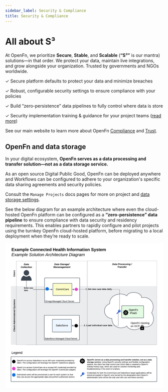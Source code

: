 ```yaml
---
sidebar_label: Security & Compliance
title: Security & Compliance
---
```


# All about S³

At OpenFn, we prioritize **Secure**, **Stable**, and **Scalable** (**“S³”** is
our mantra) solutions—in that order. We protect your data, maintain live
integrations, and grow alongside your organization. Trusted by governments and
NGOs worldwide.

✓ Secure platform defaults to protect your data and minimize breaches

✓ Robust, configurable security settings to ensure compliance with your policies

✓ Build “zero-persistence” data pipelines to fully control where data is store

✓ Security implementation training & guidance for your project teams
([read more](/documentation/get-started/security))

See our main website to learn more about OpenFn
[Compliance](https://openfn.org/compliance) and
[Trust](https://openfn.org/trust).

## OpenFn and data storage

In your digital ecosystem, **OpenFn serves as a data processing and transfer
solution—not as a data storage service.**

As an open source Digital Public Good, OpenFn can be deployed anywhere and
Workflows can be configured to adhere to your organization's specific data
sharing agreements and security policies.

Consult the `Manage Projects` docs pages for more on project and
[data storage settings](documentation/manage-projects/io-data-storage).

See the below diagram for an example architecture where even the cloud-hosted
OpenFn platform can be configured as a **“zero-persistence” data pipeline** to
ensure compliance with data security and residency requirements. This enables
partners to rapidly configure and pilot projects using the turnkey OpenFn
cloud-hosted platform, before migrating to a local deployment when they’re ready
to scale.

![Sample Architecture](/img/zero_persistence_architecture.png)
